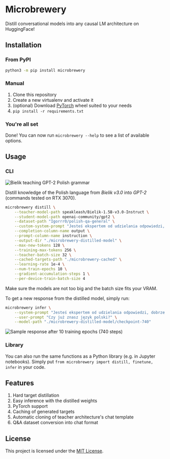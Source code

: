 # Microbrewery

Distill conversational models into any causal LM architecture on HuggingFace!

## Installation

### From PyPI

```bash
python3 -m pip install microbrewery
```

### Manual

1. Clone this repository
2. Create a new virtualenv and activate it
3. (optional) Download [PyTorch](https://pytorch.org/get-started/locally/) wheel suited to your needs
4. `pip install -r requirements.txt`

### You're all set

Done! You can now run `microbrewery --help` to see a list of available options.

## Usage

### CLI

![Bielik teaching GPT-2 Polish grammar](assets/Bielik_teaching_GPT2.png)

Distill knowledge of the Polish language from _Bielik v3.0_ into _GPT-2_ (commands tested on RTX 3070).

```bash
microbrewery distill \
    --teacher-model-path speakleash/Bielik-1.5B-v3.0-Instruct \
    --student-model-path openai-community/gpt2 \
    --dataset-path "Igorrr0/polish-qa-general" \
    --custom-system-prompt "Jesteś ekspertem od udzielania odpowiedzi, dobrze znającym język polski. Odpowiadaj krótko, konwersacyjnie, zgodnie z prawdą." \
    --completion-column-name output \
    --prompt-column-name instruction \
    --output-dir "./microbrewery-distilled-model" \
    --max-new-tokens 128 \
    --training-max-tokens 256 \
    --teacher-batch-size 32 \
    --cached-targets-path "./microbrewery-cached" \
    --learning-rate 1e-4 \
    --num-train-epochs 10 \
    --gradient-accumulation-steps 1 \
    --per-device-train-batch-size 4
```

Make sure the models are not too big and the batch size fits your VRAM.

To get a new response from the distilled model, simply run:

```bash
microbrewery infer \
    --system-prompt "Jesteś ekspertem od udzielania odpowiedzi, dobrze znającym język polski. Odpowiadaj krótko, konwersacyjnie, zgodnie z prawdą." \
    --user-prompt "Czy już znasz język polski?" \
    --model-path "./microbrewery-distilled-model/checkpoint-740"
```

![Sample response after 10 training epochs (740 steps)](assets/training_10_epochs.png)

### Library

You can also run the same functions as a Python library (e.g. in Jupyter notebooks).
Simply put `from microbrewery import distill, finetune, infer` in your code.

## Features

1. Hard target distillation
2. Easy inference with the distilled weights
3. PyTorch support
4. Caching of generated targets
5. Automatic cloning of teacher architecture's chat template
6. Q&A dataset conversion into chat format

## License

This project is licensed under the [MIT License](LICENSE.md).

